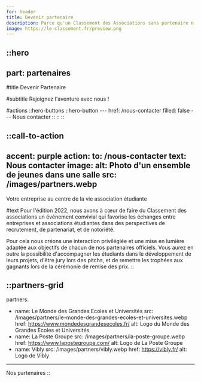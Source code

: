 ```yaml
---
for: header
title: Devenir partenaire
description: Parce qu'un Classement des Associations sans partenaire n'est pas le même ! Alors rejoignez-nous dans l'aventure !
image: https://le-classement.fr/preview.png
---
```


::hero
---
part: partenaires
---
#title
Devenir Partenaire

#subtitle
Rejoignez l'aventure avec nous !

#actions
  ::hero-buttons
    ::hero-button
    ---
    href: /nous-contacter
    filled: false
    ---
    Nous contacter
    ::
  ::
::

::call-to-action
---
accent: purple
action:
  to: /nous-contacter
  text: Nous contacter
image:
  alt: Photo d'un ensemble de jeunes dans une salle
  src: /images/partners.webp
---
Votre entreprise au centre de la vie association étudiante

#text
Pour l'édition 2022, nous avons à cœur de faire du Classement des associations un événement convivial qui favorise les échanges entre entreprises et associations étudiantes dans des perspectives de recrutement, de partenariat, et de notoriété.

Pour cela nous créons une interaction privilégiée et une mise en lumière adaptée aux objectifs de chacun de nos partenaires officiels. Vous aurez en outre la possibilité d'accompagner les étudiants dans le développement de leurs projets, d'être jury lors des pitchs, et de remettre les trophées aux gagnants lors de la cérémonie de remise des prix.
::

::partners-grid
---
partners:
  - name: Le Monde des Grandes Ecoles et Universités
    src: /images/partners/le-monde-des-grandes-ecoles-et-universites.webp
    href: https://www.mondedesgrandesecoles.fr/
    alt: Logo du Monde des Grandes Ecoles et Universités
  - name: La Poste Groupe
    src: /images/partners/la-poste-groupe.webp
    href: https://www.lapostegroupe.com/
    alt: Logo de La Poste Groupe
  - name: Vibly
    src: /images/partners/vibly.webp
    href: https://vibly.fr/
    alt: Logo de Vibly
---

Nos partenaires
::
